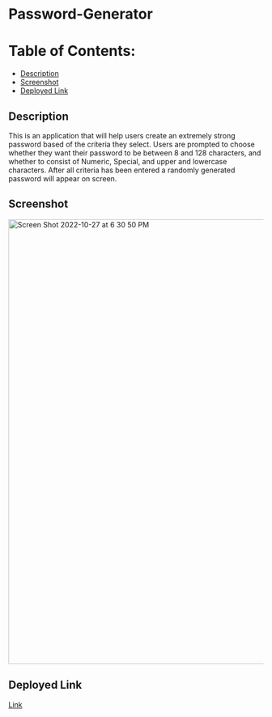 # Password-Generator

# Table of Contents:
* [Description](#description)
* [Screenshot](#screenshot)
* [Deployed Link](#deployed-link)

## Description
This is an application that will help users create an extremely strong password based of the criteria they select. Users are prompted to choose whether they want their password to be between 8 and 128 characters, and whether to consist of Numeric, Special, and upper and lowercase characters. After all criteria has been entered a randomly generated password will appear on screen.

## Screenshot 
<img width="879" alt="Screen Shot 2022-10-27 at 6 30 50 PM" src="https://user-images.githubusercontent.com/107218398/198413395-2d16ddf0-ce29-4e2c-851b-016e890bfc10.png">


## Deployed Link
[Link](https://dylansantiago.github.io/Password-Generator/)
